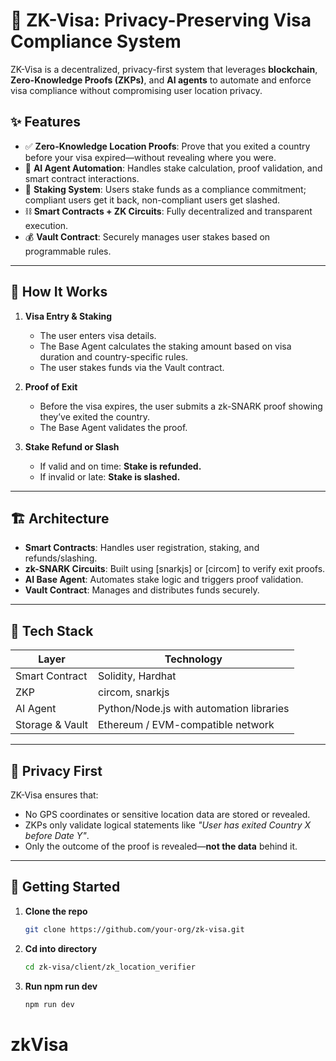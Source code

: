 # 🛂 ZK-Visa: Privacy-Preserving Visa Compliance System

ZK-Visa is a decentralized, privacy-first system that leverages **blockchain**, **Zero-Knowledge Proofs (ZKPs)**, and **AI agents** to automate and enforce visa compliance without compromising user location privacy.

## ✨ Features

- ✅ **Zero-Knowledge Location Proofs**: Prove that you exited a country before your visa expired—without revealing where you were.
- 🤖 **AI Agent Automation**: Handles stake calculation, proof validation, and smart contract interactions.
- 🔐 **Staking System**: Users stake funds as a compliance commitment; compliant users get it back, non-compliant users get slashed.
- ⛓️ **Smart Contracts + ZK Circuits**: Fully decentralized and transparent execution.
- 💰 **Vault Contract**: Securely manages user stakes based on programmable rules.

---

## 🧠 How It Works

1. **Visa Entry & Staking**  
   - The user enters visa details.  
   - The Base Agent calculates the staking amount based on visa duration and country-specific rules.  
   - The user stakes funds via the Vault contract.

2. **Proof of Exit**  
   - Before the visa expires, the user submits a zk-SNARK proof showing they’ve exited the country.  
   - The Base Agent validates the proof.

3. **Stake Refund or Slash**  
   - If valid and on time: **Stake is refunded.**  
   - If invalid or late: **Stake is slashed.**  

---

## 🏗️ Architecture

- **Smart Contracts**: Handles user registration, staking, and refunds/slashing.
- **zk-SNARK Circuits**: Built using [snarkjs] or [circom] to verify exit proofs.
- **AI Base Agent**: Automates stake logic and triggers proof validation.
- **Vault Contract**: Manages and distributes funds securely.

---

## 🔧 Tech Stack

| Layer        | Technology |
|--------------|------------|
| Smart Contract | Solidity, Hardhat |
| ZKP           | circom, snarkjs |
| AI Agent      | Python/Node.js with automation libraries |
| Storage & Vault | Ethereum / EVM-compatible network |

---

## 🔐 Privacy First

ZK-Visa ensures that:
- No GPS coordinates or sensitive location data are stored or revealed.
- ZKPs only validate logical statements like _"User has exited Country X before Date Y"_.
- Only the outcome of the proof is revealed—**not the data** behind it.

---

## 🚀 Getting Started

1. **Clone the repo**  
   ```bash
   git clone https://github.com/your-org/zk-visa.git
   ```
2. **Cd into directory**
   ```bash
   cd zk-visa/client/zk_location_verifier
   ```
3. **Run npm run dev**
   ```bash
   npm run dev
   ```
# zkVisa
